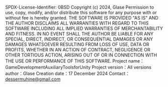 SPDX-License-Identifier: 0BSD Copyright (c) 2024, Glase Permission to use, copy, modify, and/or distribute this software for any purpose with or without fee is hereby granted. THE SOFTWARE IS PROVIDED "AS IS" AND THE AUTHOR DISCLAIMS ALL WARRANTIES WITH REGARD TO THIS SOFTWARE INCLUDING ALL IMPLIED WARRANTIES OF MERCHANTABILITY AND FITNESS. IN NO EVENT SHALL THE AUTHOR BE LIABLE FOR ANY SPECIAL, DIRECT, INDIRECT, OR CONSEQUENTIAL DAMAGES OR ANY DAMAGES WHATSOEVER RESULTING FROM LOSS OF USE, DATA OR PROFITS, WHETHER IN AN ACTION OF CONTRACT, NEGLIGENCE OR OTHER TORTIOUS ACTION, ARISING OUT OF OR IN CONNECTION WITH THE USE OR PERFORMANCE OF THIS SOFTWARE. Project name：GameDevelopmentAuxiliaryToolsforUnity Project version：All versions author：Glase Creation date：17 December 2024 Contact：dessermuhine@gmail.com